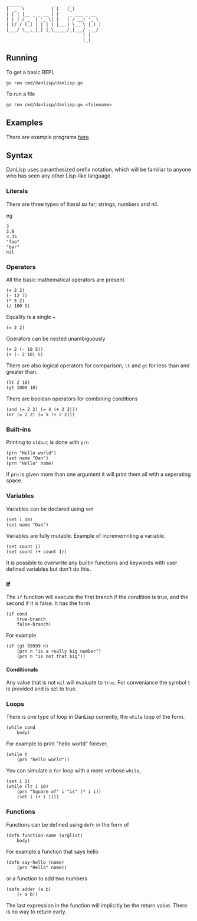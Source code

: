 ```
______            _     _           
|  _  \          | |   (_)          
| | | |__ _ _ __ | |    _ ___ _ __  
| | | / _  | '_ \| |   | / __| '_ \ 
| |/ / (_| | | | | |___| \__ \ |_) |
|___/ \__,_|_| |_\_____/_|___/ .__/ 
                             | |    
                             |_|    
```

## Running

To get a basic REPL

`go run cmd/danlisp/danlisp.go`

To run a file

`go run cmd/danlisp/danlisp.go <filename>`

## Examples

There are example programs [here](https://github.com/danwhitford/danlisp/tree/main/examples)

## Syntax

DanLisp uses paranthesized prefix notation, which will be familiar to anyone who has seen any other Lisp-like language.

### Literals

There are three types of literal so far; strings, numbers and nil.

eg
```
3
3.0
3.35
"foo"
"bar"
nil
```

### Operators

All the basic mathematical operators are present

```
(+ 2 2)
(- 12 7)
(* 5 2)
(/ 100 5)
```

Equality is a single `=`
```
(= 2 2)
```

Operators can be nested unambiguously

```
(+ 2 (- 10 5))
(+ (- 2 10) 5)
```

There are also logical operators for comparison, `lt` and `gt` for less than and greater than.

```
(lt 2 10)
(gt 1000 10)
```

There are boolean operators for combining conditions

```
(and (= 2 2) (= 4 (+ 2 2)))
(or (= 2 2) (= 5 (+ 2 2)))
```
### Built-ins

Printing to `stdout` is done with `prn`

```
(prn "Hello world")
(set name "Dan")
(prn "Hello" name)
```

If `prn` is given more than one argument it will print them all with a seperating space.

### Variables

Variables can be declared using `set` 

```
(set i 10)
(set name "Dan")
```

Variables are fully mutable. Example of incrememnting a variable.

```
(set count 1)
(set count (+ count 1))
```

It is possible to overwrite any builtin functions and keywords with user defined variables but don't do this.
### If

The `if` function will execute the first branch if the condition is true, and the second if it is false.  It has the form

```
(if cond
    true-branch
    false-branch)
```

For example

```
(if (gt 99999 n)
    (prn n "is a really big number")
    (prn n "is not that big"))
```

#### Conditionals

Any value that is not `nil` will evaluate to `true`. For conveniance the symbol `t` is provided and is set to true.

### Loops

There is one type of loop in DanLisp currently, the `while` loop of the form.

```
(while cond
    body)
```

For example to print "hello world" forever,

```
(while t
    (prn "hello world"))
```

You can simulate a `for` loop with a more verbose `while`,

```
(set i 1)
(while (lt i 10)
    (prn "Square of" i "is" (* i i))
    (set i (+ i 1)))
```

### Functions

Functions can be defined using `defn` in the form of 

```
(defn function-name (arglist)
    body)
```

For example a function that says hello

```
(defn say-hello (name)
    (prn "Hello" name))
```

or a function to add two numbers

```
(defn adder (a b)
    (+ a b))
```

The last expression in the function will implicitly be the return value. There is no way to return early.
